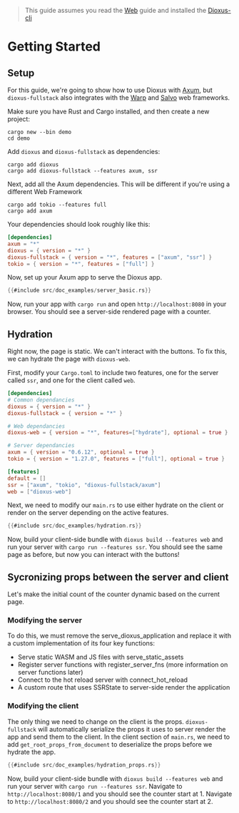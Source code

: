 > This guide assumes you read the [Web](web.md) guide and installed the [Dioxus-cli](https://github.com/DioxusLabs/cli)

# Getting Started

## Setup

For this guide, we're going to show how to use Dioxus with [Axum](https://docs.rs/axum/latest/axum/), but `dioxus-fullstack` also integrates with the [Warp](https://docs.rs/warp/latest/warp/) and [Salvo](https://docs.rs/salvo/latest/salvo/) web frameworks.

Make sure you have Rust and Cargo installed, and then create a new project:

```shell
cargo new --bin demo
cd demo
```

Add `dioxus` and `dioxus-fullstack` as dependencies:

```shell
cargo add dioxus
cargo add dioxus-fullstack --features axum, ssr
```

Next, add all the Axum dependencies. This will be different if you're using a different Web Framework

```shell
cargo add tokio --features full
cargo add axum
```

Your dependencies should look roughly like this:

```toml
[dependencies]
axum = "*"
dioxus = { version = "*" }
dioxus-fullstack = { version = "*", features = ["axum", "ssr"] }
tokio = { version = "*", features = ["full"] }
```

Now, set up your Axum app to serve the Dioxus app.

```rust
{{#include src/doc_examples/server_basic.rs}}
```

Now, run your app with `cargo run` and open `http://localhost:8080` in your browser. You should see a server-side rendered page with a counter.

## Hydration

Right now, the page is static. We can't interact with the buttons. To fix this, we can hydrate the page with `dioxus-web`.

First, modify your `Cargo.toml` to include two features, one for the server called `ssr`, and one for the client called `web`.

```toml
[dependencies]
# Common dependancies
dioxus = { version = "*" }
dioxus-fullstack = { version = "*" }

# Web dependancies
dioxus-web = { version = "*", features=["hydrate"], optional = true }

# Server dependancies
axum = { version = "0.6.12", optional = true }
tokio = { version = "1.27.0", features = ["full"], optional = true }

[features]
default = []
ssr = ["axum", "tokio", "dioxus-fullstack/axum"]
web = ["dioxus-web"]
```

Next, we need to modify our `main.rs` to use either hydrate on the client or render on the server depending on the active features.

```rust
{{#include src/doc_examples/hydration.rs}}
```

Now, build your client-side bundle with `dioxus build --features web` and run your server with `cargo run --features ssr`. You should see the same page as before, but now you can interact with the buttons!

## Sycronizing props between the server and client

Let's make the initial count of the counter dynamic based on the current page.

### Modifying the server

To do this, we must remove the serve_dioxus_application and replace it with a custom implementation of its four key functions:

- Serve static WASM and JS files with serve_static_assets
- Register server functions with register_server_fns (more information on server functions later)
- Connect to the hot reload server with connect_hot_reload
- A custom route that uses SSRState to server-side render the application

### Modifying the client

The only thing we need to change on the client is the props. `dioxus-fullstack` will automatically serialize the props it uses to server render the app and send them to the client. In the client section of `main.rs`, we need to add `get_root_props_from_document` to deserialize the props before we hydrate the app.

```rust
{{#include src/doc_examples/hydration_props.rs}}
```

Now, build your client-side bundle with `dioxus build --features web` and run your server with `cargo run --features ssr`. Navigate to `http://localhost:8080/1` and you should see the counter start at 1. Navigate to `http://localhost:8080/2` and you should see the counter start at 2.
